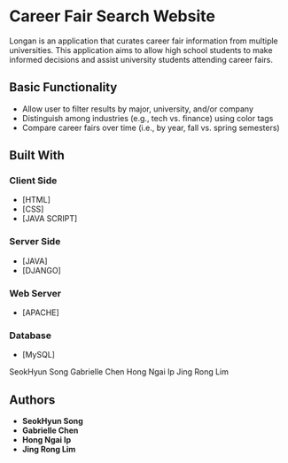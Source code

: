 # Career Fair Search Website

Longan is an application that curates career fair information from multiple universities. This application aims to allow high school students to make informed decisions and assist university students attending career fairs.  

## Basic Functionality

* Allow user to filter results by major, university, and/or company
* Distinguish among industries (e.g., tech vs. finance) using color tags
* Compare career fairs over time (i.e., by year, fall vs. spring semesters)


## Built With

### Client Side
* [HTML]
* [CSS]
* [JAVA SCRIPT]

### Server Side
* [JAVA]
* [DJANGO]

### Web Server
* [APACHE]

### Database
* [MySQL]

SeokHyun Song
Gabrielle Chen
Hong Ngai Ip
Jing Rong Lim

## Authors

* **SeokHyun Song**
* **Gabrielle Chen**
* **Hong Ngai Ip**
* **Jing Rong Lim**
